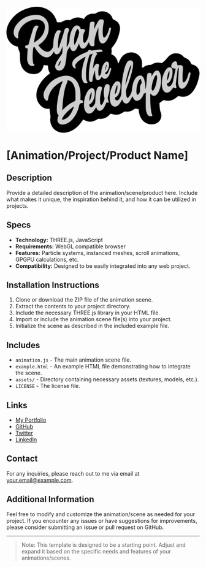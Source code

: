                                                       
![Alt text](logo-split.svg?raw=true "Ryan The Developer Logo")

# [Animation/Project/Product Name]

## Description

Provide a detailed description of the animation/scene/product here. Include what makes it unique, the inspiration behind it, and how it can be utilized in projects.

## Specs

- **Technology:** THREE.js, JavaScript
- **Requirements:** WebGL compatible browser
- **Features:** Particle systems, instanced meshes, scroll animations, GPGPU calculations, etc.
- **Compatibility:** Designed to be easily integrated into any web project.

## Installation Instructions

1. Clone or download the ZIP file of the animation scene.
2. Extract the contents to your project directory.
3. Include the necessary THREE.js library in your HTML file.
4. Import or include the animation scene file(s) into your project.
5. Initialize the scene as described in the included example file.

## Includes

- `animation.js` - The main animation scene file.
- `example.html` - An example HTML file demonstrating how to integrate the scene.
- `assets/` - Directory containing necessary assets (textures, models, etc.).
- `LICENSE` - The license file.

## Links

- [My Portfolio](https://yourwebsite.com)
- [GitHub](https://github.com/yourusername)
- [Twitter](https://twitter.com/yourtwitter)
- [LinkedIn](https://www.linkedin.com/in/yourlinkedin)

## Contact

For any inquiries, please reach out to me via email at [your.email@example.com](mailto:your.email@example.com).

## Additional Information

Feel free to modify and customize the animation/scene as needed for your project. If you encounter any issues or have suggestions for improvements, please consider submitting an issue or pull request on GitHub.

---
> Note: This template is designed to be a starting point. Adjust and expand it based on the specific needs and features of your animations/scenes.
